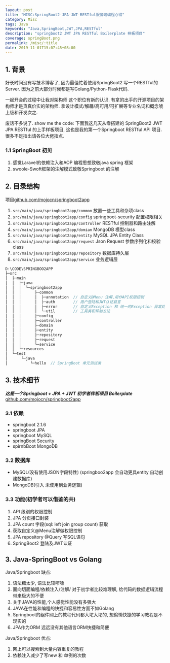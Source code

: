 ```yaml
---
layout: post
title: "MISC:SpringBoot2-JPA-JWT-RESTful服务端编程心得"
category: Misc
tags: Java
keywords: "Java,SpringBoot,JWT,JPA,RESTful"
description: "springboot2 JWT JPA RESTful Boilerplate 样板项目"
coverage: springBoot.png
permalink: /misc/:title
date: 2019-11-01T15:07:45+08:00
---
```


## 1. 背景

好长时间没有写技术博客了, 因为最佳忙着使用SpringBoot2 写一个RESTful的Server.
因为之前大部分时候都是写Golang/Python-Flask代码.

一起开会的过程中让我对架构师 这个职位有新的认识. 有拿的出手的开源项目的架构师才是货真价实的架构师.
拿设计模式/解耦/高可用/可扩展等专业名词和概念唬上级和开发次之.

废话不多说了. show me the code: 下面我这几天从零搭建的 SpringBoot2 JWT JPA RESTful 的上手样板项目,
这也是我的第一个Springboot RESTful API 项目. 很多不足指出请各位大佬指点.

### 1.1 SpringBoot 初见

1. 感觉Laravel的依赖注入和AOP 编程思想致敬java spring 框架
2. swoole-Swoft框架的注解模式致敬Springboot 的注解

## 2. 目录结构

项目[github.com/mojocn/springboot2app](https://github.com/mojocn/springboot2app)

1. `src/main/java/springboot2app/common` 放置一些工具和杂项class
1. `src/main/java/springboot2app/config` springboot-security 配置权限相关
1. `src/main/java/springboot2app/controller` RESTful 控制器和路由注解
1. `src/main/java/springboot2app/domian` MongoDB 模型class
1. `src/main/java/springboot2app/entity` MySQL JPA Entity Class
1. `src/main/java/springboot2app/request` Json Request 参数序列化和校验class
1. `src/main/java/springboot2app/repository` 数据库持久层
1. `src/main/java/springboot2app/service` 业务逻辑层

```go
D:\CODE\SPRINGBOO2APP
├─src
│  ├─main
│  │  ├─java
│  │  │  └─springboot2app
│  │  │      ├─common
│  │  │      │  ├─annotation  // 自定义@Menu 注解,用作API权限控制
│  │  │      │  ├─auth        // 用户登陆和JWT认证县官
│  │  │      │  ├─error       // 自定义Exception 和 统一的Exception 异常处理
│  │  │      │  └─util        // 工具类和帮助方法
│  │  │      ├─config
│  │  │      ├─controller
│  │  │      ├─domain
│  │  │      ├─entity
│  │  │      ├─repository
│  │  │      ├─request
│  │  │      └─service
│  │  └─resources
│  └─test
│      └─java
│          └─hello  // SpringBoot 单元测试类
```

## 3. 技术细节

***这是一个Springboot + JPA + JWT 初学者样板项目 Boilerplate***  [github.com/mojocn/springboot2app](https://github.com/mojocn/springboot2app)

### 3.1 依赖

- springboot 2.1.6
- springboot JPA
- springboot MySQL
- springBoot Security
- spirnbBoot MongoDB

### 3.2 数据库

- MySQL(没有使用JSON字段特性) (springboo2app 会自动更具entity 自动创建数据库)
- MongoDB(引入 未使用到业务逻辑)

### 3.3 功能(初学者可以借鉴的共)

1. API 级别的权限控制
2. JPA 分页接口封装
3. JPA count 字段(sql: left join group count) 获取
4. 获取自定义@Menu注解做权限控制
5. JPA repository @Query 写SQL语句
6. SpringBoot2 登陆及JWT认证

## 3. Java-SpringBoot vs Golang

Java/Springboot 缺点:

1. 语法糖太少, 语法比较啰嗦
2. 面向切面编程/依赖注入/注解/ 对于初学者比较难理解, 给代码的数据逻辑流程带来极大的不便
3. 关于JAVA的性能,个人感觉性能没有多强大
4. JAVA在性能和编程的快捷和容易性方面不如Golang
5. Springboot的组件网上的教程代码都大坨大坨的, 想偷懒快捷的学习教程是不现实的
6. JPA作为ORM 远远没有其他语言ORM快捷和简便

Java/Springboot 优点:

1. 网上可以搜索到大量内容重复的教程
2. 依赖注入减少了写new 和 单例的次数
